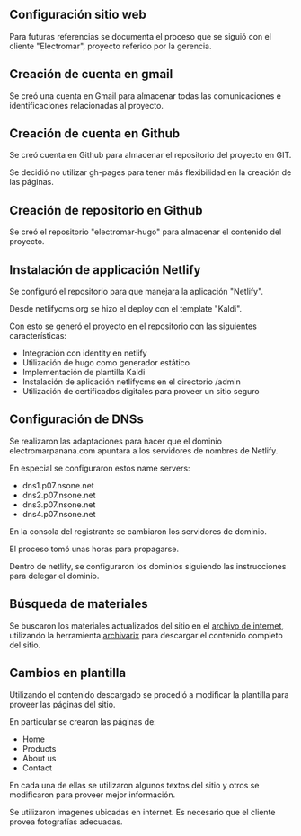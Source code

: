 Configuración sitio web
----

Para futuras referencias se documenta el proceso que se siguió con el cliente "Electromar", proyecto referido por la gerencia.


Creación de cuenta en gmail
-----

Se creó una cuenta en Gmail para almacenar todas las comunicaciones e identificaciones relacionadas al proyecto.



Creación de cuenta en Github
----

Se creó cuenta en Github para almacenar el repositorio del proyecto en GIT.

Se decidió no utilizar gh-pages para tener más flexibilidad en la creación de las páginas.


Creación de repositorio en Github
-----

Se creó el repositorio "electromar-hugo" para almacenar el contenido del proyecto.


Instalación de applicación Netlify
----

Se configuró el repositorio para que manejara la aplicación "Netlify".

Desde netlifycms.org se hizo el deploy con el template "Kaldi".  

Con esto se generó el proyecto en el repositorio con las siguientes características:
* Integración con identity en netlify
* Utilización de hugo como generador estático
* Implementación de plantilla Kaldi
* Instalación de aplicación netlifycms en el directorio /admin
* Utilización de certificados digitales para proveer un sitio seguro


Configuración de DNSs
-----

Se realizaron las adaptaciones para hacer que el dominio electromarpanana.com apuntara a los servidores de nombres de Netlify.

En especial se configuraron estos name servers:

* dns1.p07.nsone.net
* dns2.p07.nsone.net
* dns3.p07.nsone.net
* dns4.p07.nsone.net

En la consola del registrante se cambiaron los servidores de dominio.

El proceso tomó unas horas para propagarse.

Dentro de netlify, se configuraron los dominios siguiendo las instrucciones para delegar el dominio.

Búsqueda de materiales
---

Se buscaron los materiales actualizados del sitio en el [archivo de internet](https://archive.org/), utilizando la herramienta [archivarix](https://en.archivarix.com/) para descargar el contenido completo del sitio.


Cambios en plantilla
-----

Utilizando el contenido descargado se procedió a modificar la plantilla para proveer las páginas del sitio.

En particular se crearon las páginas de:
* Home
* Products
* About us
* Contact

En cada una de ellas se utilizaron algunos textos del sitio y otros se modificaron para proveer mejor información.

Se utilizaron imagenes ubicadas en internet.  Es necesario que el cliente provea fotografías adecuadas.

